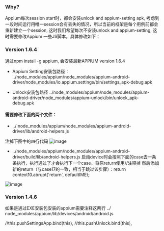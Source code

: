 ### Why?

Appium每次session start时，都会安装unlock and appium-setting apk, 考虑到一段时间运行用唯一session会有丢失的情况，所以当前的框架是每个用例前都会重新建立一个session, 
这时我们希望每次不安装unlock and appium-setting, 这时需要修改Appium 一些JS脚本，具体修改如下：


### Version 1.6.4

通过npm install -g appium, 会安装最新APPIUM version 1.6.4

+ Appium Setting安装包路径：
 ../node_modules/appium/node_modules/appium-android-driver/node_modules/io.appium.settings/bin/settings_apk-debug.apk
 
+ Unlock安装包路径
../node_modules/appium/node_modules/appium-android-driver/node_modules/appium-unlock/bin/unlock_apk-debug.apk

#### 需要修改下面的两个文件：
+ ../ node_modules/appium/node_modules/appium-android-driver/lib/android-helpers.js

注掉下图中的四行代码
![image](https://github.com/xuxhTest/AutoTestDemo/blob/master/TestTasks/raw/master/screetshots/js1.PNG)
 
+ ../node_modules/appium/node_modules/appium-android-driver/build/lib/android-helpers.js
启动device时会按照下面的case去一条条执行，执行通过了才会执行下一个case。将原return使用//注释掉
然后添加新的return（与case17的一致，相当于跳过该步骤）：return context$1$0.abrupt('return', defaultIME);

![image](https://github.com/xuxhTest/AutoTestDemo/blob/master/TestTasks/raw/master/screetshots/js2.PNG)

### Version 1.4.6
如果是通过EXE安装包安装的appium需要注释这两行
../ node_modules/appium/lib/devices/android/android.js

//this.pushSettingsApp.bind(this), 
//this.pushUnlock.bind(this),